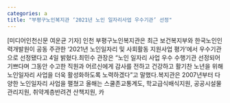 ```yaml
---
categories: a
title: "부평구노인복지관 ‘2021년 노인 일자리사업 우수기관’ 선정"
---
```

[미디어인천신문 여운균 기자] 인천 부평구노인복지관은 최근 보건복지부와 한국노인인력개발원이 공동 주관한 ‘2021년 노인일자리 및 사회활동 지원사업 평가’에서 우수기관으로 선정됐다고 4일 밝혔다.최민수 관장은 “노인 일자리 사업 우수 수행기관 선정되어 기쁘다며 그동안 수고한 직원과 어르신에게 감사를 전하고 건강하고 활기찬 노년을 위해 노인일자리 사업을 더욱 활성화하도록 노력하겠다”고 말했다.복지관은 2007년부터 다양한 노인일자리 사업을 펼쳤고 올해는 스쿨존교통계도, 학교급식배식지원, 공공시설물관리지원, 취약계층반려견 산책지원, 카